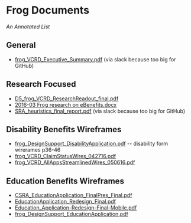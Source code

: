 # Frog Documents

_An Annotated List_

## General
* [frog_VCRD_Executive_Summary.pdf](https://dsva.slack.com/archives/vetsgov-benefits/p1468524012000085) (via slack because too big for GitHub)

## Research Focused

* [D5_frog_VCRD_ResearchReadout_final.pdf](https://github.com/department-of-veterans-affairs/benefits-team/blob/master/frog-research/D5_frog_VCRD_ResearchReadout_final.pdf)
* [2016-03 Frog research on eBenefits.docx](https://github.com/department-of-veterans-affairs/benefits-team/blob/master/frog-research/2016-03%20Frog%20research%20on%20eBenefits.docx)
* [SRA_heuristics_final_report.pdf](https://dsva.slack.com/archives/vetsgov-benefits/p1468862568000027)  (via slack because too big for GitHub)

## Disability Benefits Wireframes
* [frog_DesignSupport_DisabilityApplication.pdf](https://github.com/department-of-veterans-affairs/benefits-team/blob/master/frog-research/frog_DesignSupport_DisabilityApplication.pdf) -- disability form wirerames p36-46
* [frog_VCRD_ClaimStatusWires_042716.pdf](https://github.com/department-of-veterans-affairs/benefits-team/blob/master/frog-research/frog_VCRD_ClaimStatusWires_042716.pdf)
* [frog_VCRD_AllAppsStreamlinedWires_050616.pdf](https://github.com/department-of-veterans-affairs/benefits-team/blob/master/frog-research/frog_VCRD_AllAppsStreamlinedWires_050616.pdf)

## Education Benefits Wireframes
* [CSRA_EducationApplication_FinalPres_Final.pdf](https://github.com/department-of-veterans-affairs/benefits-team/blob/master/frog-research/CSRA_EducationApplication_FinalPres_Final.pdf)
* [EducationApplication_Redesign_Final.pdf](https://github.com/department-of-veterans-affairs/benefits-team/blob/master/frog-research/Education_Application-Redesign-Final-Elements.pdf)
* [Education_Application-Redesign-Final-Mobile.pdf](https://github.com/department-of-veterans-affairs/benefits-team/blob/master/frog-research/Education_Application-Redesign-Final-Mobile.pdf)
* [frog_DesignSupport_EducationApplication.pdf](https://github.com/department-of-veterans-affairs/benefits-team/blob/master/frog-research/frog_DesignSupport_EducationApplication.pdf)
